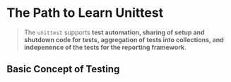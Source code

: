 # The Path to Learn Unittest
> The `unittest` supports **test automation, sharing of setup and shutdown code for tests, aggregation of tests into collections, and indepenence of the tests for the reporting framework**.
## Basic Concept of Testing
